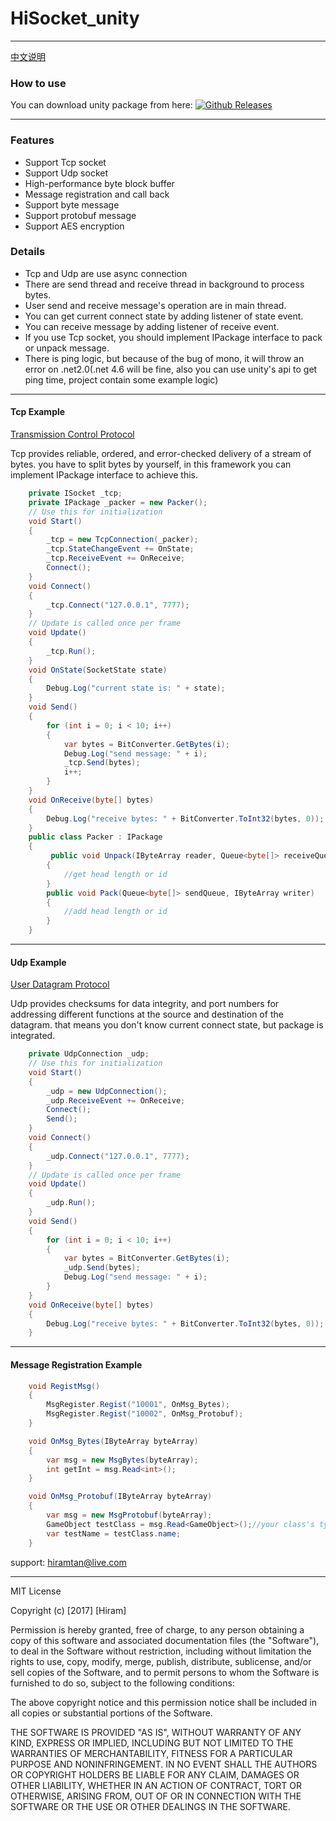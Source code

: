 # HiSocket_unity
----------------------
[中文说明](https://github.com/hiramtan/HiSocket_unity/blob/master/README_zh.md) 

### How to use
 You can download unity package from here: [![Github Releases](https://img.shields.io/github/downloads/atom/atom/total.svg)](https://github.com/hiramtan/HiSocket_unity/releases)

---------

### Features
- Support Tcp socket
- Support Udp socket
- High-performance byte block buffer
- Message registration and call back
- Support byte message
- Support protobuf message
- Support AES encryption


### Details
- Tcp and Udp are use async connection
- There are send thread and receive thread in background to process bytes.
- User send and receive message's operation are in main thread.
- You can get current connect state by adding listener of state event.
- You can receive message by adding listener of receive event.
- If you use Tcp socket, you should implement IPackage interface to pack or unpack message.
- There is ping logic, but because of the bug of mono, it will throw an error on .net2.0(.net 4.6 will be fine, also you can use unity's api to get ping time, project contain some example logic)

---------


#### Tcp Example
[Transmission Control Protocol](https://en.wikipedia.org/wiki/Transmission_Control_Protocol)

Tcp provides reliable, ordered, and error-checked delivery of a stream of bytes. you have to split bytes by yourself, in this framework you can implement IPackage interface to achieve this.



``` csharp
    private ISocket _tcp;
    private IPackage _packer = new Packer();
    // Use this for initialization
    void Start()
    {
        _tcp = new TcpConnection(_packer);
        _tcp.StateChangeEvent += OnState;
        _tcp.ReceiveEvent += OnReceive;
        Connect();
    }
    void Connect()
    {
        _tcp.Connect("127.0.0.1", 7777);
    }
    // Update is called once per frame
    void Update()
    {
        _tcp.Run();
    }
    void OnState(SocketState state)
    {
        Debug.Log("current state is: " + state);
    }
    void Send()
    {
        for (int i = 0; i < 10; i++)
        {
            var bytes = BitConverter.GetBytes(i);
            Debug.Log("send message: " + i);
            _tcp.Send(bytes);
            i++;
        }
    }
    void OnReceive(byte[] bytes)
    {
        Debug.Log("receive bytes: " + BitConverter.ToInt32(bytes, 0));
    }
    public class Packer : IPackage
    {
         public void Unpack(IByteArray reader, Queue<byte[]> receiveQueue)
        {
            //get head length or id
        }
        public void Pack(Queue<byte[]> sendQueue, IByteArray writer)
        {
            //add head length or id
        }
    }
```
---------------------

#### Udp Example
[User Datagram Protocol](https://www.assetstore.unity3d.com/en/#!/content/104658) 

Udp provides checksums for data integrity, and port numbers for addressing different functions at the source and destination of the datagram. that means you don't know current connect state, but package is integrated.

``` csharp
    private UdpConnection _udp;
    // Use this for initialization
    void Start()
    {
        _udp = new UdpConnection();
        _udp.ReceiveEvent += OnReceive;
        Connect();
        Send();
    }
    void Connect()
    {
        _udp.Connect("127.0.0.1", 7777);
    }
    // Update is called once per frame
    void Update()
    {
        _udp.Run();
    }
    void Send()
    {
        for (int i = 0; i < 10; i++)
        {
            var bytes = BitConverter.GetBytes(i);
            _udp.Send(bytes);
            Debug.Log("send message: " + i);
        }
    }
    void OnReceive(byte[] bytes)
    {
        Debug.Log("receive bytes: " + BitConverter.ToInt32(bytes, 0));
    }
```
-----------------
#### Message Registration Example
``` csharp
    void RegistMsg()
    {
        MsgRegister.Regist("10001", OnMsg_Bytes);
        MsgRegister.Regist("10002", OnMsg_Protobuf);
    }

    void OnMsg_Bytes(IByteArray byteArray)
    {
        var msg = new MsgBytes(byteArray);
        int getInt = msg.Read<int>();
    }

    void OnMsg_Protobuf(IByteArray byteArray)
    {
        var msg = new MsgProtobuf(byteArray);
        GameObject testClass = msg.Read<GameObject>();//your class's type
        var testName = testClass.name;
    }
```


support: hiramtan@live.com

-------------
MIT License

Copyright (c) [2017] [Hiram]

Permission is hereby granted, free of charge, to any person obtaining a copy of this software and associated documentation files (the "Software"), to deal in the Software without restriction, including without limitation the rights to use, copy, modify, merge, publish, distribute, sublicense, and/or sell copies of the Software, and to permit persons to whom the Software is furnished to do so, subject to the following conditions:

The above copyright notice and this permission notice shall be included in all copies or substantial portions of the Software.

THE SOFTWARE IS PROVIDED "AS IS", WITHOUT WARRANTY OF ANY KIND, EXPRESS OR IMPLIED, INCLUDING BUT NOT LIMITED TO THE WARRANTIES OF MERCHANTABILITY, FITNESS FOR A PARTICULAR PURPOSE AND NONINFRINGEMENT. IN NO EVENT SHALL THE AUTHORS OR COPYRIGHT HOLDERS BE LIABLE FOR ANY CLAIM, DAMAGES OR OTHER LIABILITY, WHETHER IN AN ACTION OF CONTRACT, TORT OR OTHERWISE, ARISING FROM, OUT OF OR IN CONNECTION WITH THE SOFTWARE OR THE USE OR OTHER DEALINGS IN THE SOFTWARE.



